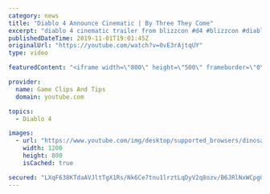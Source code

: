 ```yaml
---
category: news
title: "Diablo 4 Announce Cinematic | By Three They Come"
excerpt: "diablo 4 cinematic trailer from blizzcon #d4 #blizzcon #diablo."
publishedDateTime: 2019-11-01T19:01:45Z
originalUrl: "https://youtube.com/watch?v=0vE3rAjtqUY"
type: video

featuredContent: "<iframe width=\"800\" height=\"500\" frameborder=\"0\" src=\"https://www.youtube.com/embed/0vE3rAjtqUY\" allow=\"accelerometer; autoplay; encrypted-media; gyroscope; picture-in-picture\" allowfullscreen></iframe>"

provider:
  name: Game Clips And Tips
  domain: youtube.com

topics:
  - Diablo 4

images:
  - url: "https://www.youtube.com/img/desktop/supported_browsers/dinosaur.png"
    width: 1200
    height: 800
    isCached: true

secured: "LXqF638KTdaAVJltTgX1Rs/Nk6Ce7tnu1lrztLqDyV2q8ozv/B6JRlNxWCpg0OVKIXFOHhCoyZATY0rNqCShZTJ9CrDVdFGQXTmtZBffJS8uu4heI/rpNGPxaa3j+4BXTrSSWUzHX/mQuewKxHxs4f9X2Gi4Pqx3DTzXmz8vmD6S0+LWNW3gNBfxqHko88Hjbg3ylMeTny8daqTATA6oDL3NdRxzRPOpszuq8Ov0BcIH3DmD3plymGuwZkNYTBJnKmjmOgP46aR6y1Xy4+n7ahGqGEEYSZNWSmFO756cd1newmk0/P3WT3zXRcU4pOVoRxKWVVvXj/Lh6ngTcVwZMjiMbUBwcYMjbQsJ9wAuiT+JL566vzPpJtWU7k04S6HItFNQWZ4T4dC9+YHgRKa98EnmWojokLgGBtoyXBZYSlTuNo8qhfAFknBxMfWmkJ2H;KYJCHYAlQmMER3n4zOkonA=="
---
```


